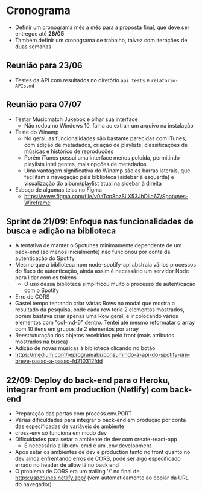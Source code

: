 # Cronograma

- Definir um cronograma mês a mês para a proposta final, que deve ser entregue até **26/05**
- Também definir um cronograma de trabalho, talvez com iterações de duas semanas

## Reunião para 23/06

- Testes da API com resultados no diretório `api_tests` e `relatorio-APIs.md`

## Reunião para 07/07

- Testar Musicmatch Jukebox e olhar sua interface
  - Não rodou no Windows 10, falha ao extrair um arquivo na instalação
- Teste do Winamp
  - No geral, as funcionalidades são bastante parecidas com iTunes, com edição de metadados, criação de playlists, classificações de músicas e histórico de reproduções
  - Porém iTunes possui uma interface menos poluída, permitindo playlists inteligentes, mais opções de metadados
  - Uma vantagem significativa do Winamp são as barras laterais, que facilitam a navegação pela biblioteca (sidebar à esquerda) e visualização do álbum/playlist atual na sidebar à direita
- Esboço de algumas telas no Figma
  - https://www.figma.com/file/v0aTcp8ozSLX53JhDiIo6Z/Spotunes-Wireframe

## Sprint de 21/09: Enfoque nas funcionalidades de busca e adição na biblioteca

- A tentativa de manter o Spotunes minimamente dependente de um back-end (ao menos inicialmente) não funcionou por conta da autenticação do Spotify
- Mesmo que a biblioteca npm node-spotify-api abstraia vários processos do fluxo de autenticação, ainda assim é necessário um servidor Node para lidar com os tokens
  - O uso dessa biblioteca simplificou muito o processo de autenticação com o Spotify
- Erro de CORS
- Gastei tempo tentando criar várias Rows no modal que mostra o resultado da pesquisa, onde cada row teria 2 elementos mostrados, porém bastava criar apenas uma Row geral, e ir colocando vários elementos com "col-md-6" dentro. Tentei até mesmo reformatar o array com 10 itens em grupos de 2 elementos por array
- Reestruturação dos objetos recebidos pelo front (mais atributos mostrados na busca)
- Adição de novas músicas à biblioteca clicando no botão
- https://medium.com/reprogramabr/consumindo-a-api-do-spotify-um-breve-passo-a-passo-fd210312fdd

## 22/09: Deploy do back-end para o Heroku, integrar front em production (Netlify) com back-end

- Preparação das portas com process.env.PORT
- Várias dificuldades para integrar o back-end em produção por conta das especificadas de variáveis de ambiente
- cross-env só funciona em modo dev
- Dificuldades para setar o ambiente de dev com create-react-app
  - É necessário a lib env-cmd e um .env.development
- Após setar os ambientes de dev e production tanto no front quanto no dev ainda enfrentando erros de CORS, pode ser algo especificado errado no header de allow lá no back end
- O problema de CORS era um trailing '/' no final de https://spotunes.netlify.app/ (vem automaticamente ao copiar da URL do navegador)
